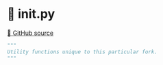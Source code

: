 # 🐍 __init__.py

[🐙 GitHub source](https://github.com/ethereum/execution-specs/blob/c5415056a4a7066906f67c203ec5364a9de8e017/src/ethereum/arrow_glacier/utils/__init__.py)

```python
"""
Utility functions unique to this particular fork.
"""
```

